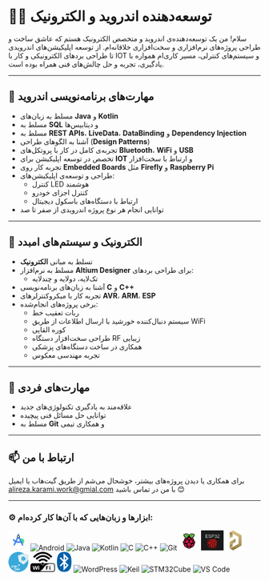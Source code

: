# 👨‍💻 توسعه‌دهنده اندروید و الکترونیک

سلام! من یک توسعه‌دهنده‌ی اندروید و متخصص الکترونیک هستم که عاشق ساخت و طراحی پروژه‌های نرم‌افزاری و سخت‌افزاری خلاقانه‌ام. از توسعه اپلیکیشن‌های اندرویدی تا طراحی بردهای الکترونیکی و کار با IOT و سیستم‌های کنترلی، مسیر کاری‌ام همواره با یادگیری، تجربه و حل چالش‌های فنی همراه بوده است.

---

## 📱 مهارت‌های برنامه‌نویسی اندروید

- مسلط به زبان‌های **Java** و **Kotlin**
- مسلط به **SQL** و دیتابیس‌ها
- مسلط به **REST APIs**، **LiveData**، **DataBinding** و **Dependency Injection**
- آشنا به الگوهای طراحی (**Design Patterns**)
- تجربه‌ی کامل در کار با پروتکل‌های **Bluetooth**، **WiFi** و **USB**
- تخصص در توسعه اپلیکیشن برای **IOT** و ارتباط با سخت‌افزار
- تجربه کار روی **Embedded Boards** مثل **Firefly** و **Raspberry Pi**
- طراحی و توسعه‌ی اپلیکیشن‌های:
  - کنترل LED هوشمند
  - کنترل اجزای خودرو
  - ارتباط با دستگاه‌های باسکول دیجیتال
- توانایی انجام هر نوع پروژه اندرویدی از صفر تا صد

---

## 🔧 الکترونیک و سیستم‌های امبدد

- تسلط به مبانی **الکترونیک**
- مسلط به نرم‌افزار **Altium Designer** برای طراحی بردهای:
  - تک‌لایه، دولایه و چندلایه
- آشنا به زبان‌های برنامه‌نویسی **C** و **C++**
- تجربه کار با میکروکنترلرهای **AVR**، **ARM**، **ESP**
- برخی پروژه‌های انجام‌شده:
  - ربات تعقیب خط
  - سیستم دنبال‌کننده خورشید با ارسال اطلاعات از طریق WiFi
  - کوره القایی
  - طراحی سخت‌افزار دستگاه RF زیبایی
  - همکاری در ساخت دستگاه‌های پزشکی
  - تجربه مهندسی معکوس

---

## 🧠 مهارت‌های فردی

- علاقه‌مند به یادگیری تکنولوژی‌های جدید
- توانایی حل مسائل فنی پیچیده
- مسلط به **Git** و همکاری تیمی

-----

## 📫 ارتباط با من

برای همکاری یا دیدن پروژه‌های بیشتر، خوشحال می‌شم از طریق گیت‌هاب یا ایمیل <alireza.karami.work@gmial.com> با من در تماس باشید 😊

---

### ⚙️ ابزارها و زبان‌هایی که با آن‌ها کار کرده‌ام:
 
  <p align="left">
    <img src="icons/android-studio.png" height="40" alt="Android Studio" />
    <img src="https://cdn.jsdelivr.net/gh/devicons/devicon/icons/android/android-original.svg" height="40" alt="Android" />
    <img src="https://cdn.jsdelivr.net/gh/devicons/devicon/icons/java/java-original.svg" height="40" alt="Java" />
    <img src="https://cdn.jsdelivr.net/gh/devicons/devicon/icons/kotlin/kotlin-original.svg" height="40" alt="Kotlin" />
    <img src="https://cdn.jsdelivr.net/gh/devicons/devicon/icons/c/c-original.svg" height="40" alt="C" />
    <img src="https://cdn.jsdelivr.net/gh/devicons/devicon/icons/cplusplus/cplusplus-original.svg" height="40" alt="C++" />
    <img src="https://cdn.jsdelivr.net/gh/devicons/devicon/icons/git/git-original.svg" height="40" alt="Git" />
    <img src="icons/raspberry-pi.svg" height="40" alt="raspberry-pi" />
    <img src="icons/esp32.png" height="40" alt="ESP32" />
    <img src="icons/Altium.png" height="40" alt="Altuim" />
    <img src="icons/Cube.png" height="40" alt="CubeMX" />
    <img src="icons/Wifi.SVG" height="40" alt="WiFi" />
    <img src="icons/bluetooth.SVG" height="40" alt="Bluetooth" />
    <img src="https://cdn.jsdelivr.net/gh/devicons/devicon/icons/wordpress/wordpress-original.svg" height="40" alt="WordPress" />
    <img src="https://logotyp.us/file/keil.svg" height="40" alt="Keil" />
    <img src="https://upload.wikimedia.org/wikipedia/commons/1/19/STM32CubeMX_Logo.svg" height="40" alt="STM32Cube" />
    <img src="https://cdn.jsdelivr.net/gh/devicons/devicon/icons/vscode/vscode-original.svg" height="40" alt="VS Code" />
  </p>


